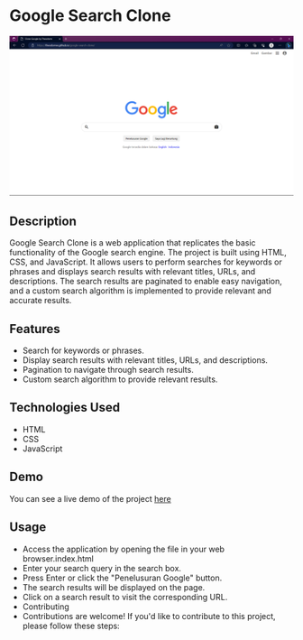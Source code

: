# Google Search Clone

![Google Search Clone](src/Screenshot.png)

## Description

Google Search Clone is a web application that replicates the basic functionality of the Google search engine. The project is built using HTML, CSS, and JavaScript. It allows users to perform searches for keywords or phrases and displays search results with relevant titles, URLs, and descriptions. The search results are paginated to enable easy navigation, and a custom search algorithm is implemented to provide relevant and accurate results.

## Features

- Search for keywords or phrases.
- Display search results with relevant titles, URLs, and descriptions.
- Pagination to navigate through search results.
- Custom search algorithm to provide relevant results.

## Technologies Used

- HTML
- CSS
- JavaScript

## Demo

You can see a live demo of the project [here](https://theodorree.github.io/google-search-clone/)

## Usage
- Access the application by opening the  file in your web browser.index.html
- Enter your search query in the search box.
- Press Enter or click the "Penelusuran Google" button.
- The search results will be displayed on the page.
- Click on a search result to visit the corresponding URL.
- Contributing
- Contributions are welcome! If you'd like to contribute to this project, please follow these steps:
